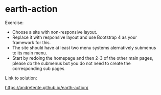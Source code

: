 # earth-action

Exercise:
- Choose a site with non-responsive layout. 
- Replace it with responsive layout and use Bootstrap 4 as your framework for this. 
- The site should have at least two menu systems alernatively submenus to its main menu.
- Start by redoing the homepage and then 2-3 of the other main pages, 
please do the submenus but you do not need to create the corresponding sub pages.

Link to solution:

https://andretente.github.io/earth-action/
